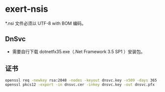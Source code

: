 # exert-nsis

*.nsi 文件必须以 UTF-8 with BOM 编码。

## DnSvc

- 需要自行下载 dotnetfx35.exe（.Net Framework 3.5 SP1 ）安装包。

## 证书

```bash
openssl req -newkey rsa:2048 -nodes -keyout dnsvc.key -x509 -days 365 -out dnsvc.cer
openssl pkcs12 -export -in dnsvc.cer -inkey dnsvc.key -out dnsvc.pfx
```
